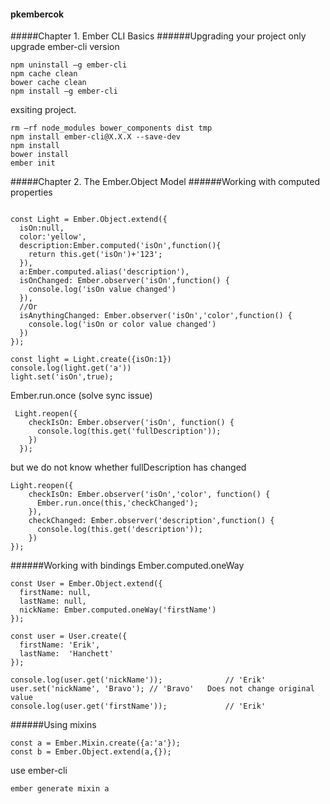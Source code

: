#### pkembercok
#####Chapter 1. Ember CLI Basics
######Upgrading your project
only upgrade ember-cli version
```
npm uninstall –g ember-cli
npm cache clean
bower cache clean
npm install –g ember-cli
```
exsiting project.
```
rm –rf node_modules bower_components dist tmp
npm install ember-cli@X.X.X --save-dev
npm install
bower install
ember init
```
#####Chapter 2. The Ember.Object Model
######Working with computed properties
```

const Light = Ember.Object.extend({
  isOn:null,
  color:'yellow',
  description:Ember.computed('isOn',function(){
    return this.get('isOn')+'123';
  }),
  a:Ember.computed.alias('description'),
  isOnChanged: Ember.observer('isOn',function() {
    console.log('isOn value changed')
  }),
  //Or
  isAnythingChanged: Ember.observer('isOn','color',function() {
    console.log('isOn or color value changed')
  })
});

const light = Light.create({isOn:1})
console.log(light.get('a'))
light.set('isOn',true);
```

Ember.run.once (solve sync issue)
```
 Light.reopen({
    checkIsOn: Ember.observer('isOn', function() {
      console.log(this.get('fullDescription'));
    })
  });
```
but we do not know whether fullDescription has changed
```
Light.reopen({
    checkIsOn: Ember.observer('isOn','color', function() {
      Ember.run.once(this,'checkChanged');
    }),
    checkChanged: Ember.observer('description',function() {
      console.log(this.get('description'));
    })
});
```
######Working with bindings
Ember.computed.oneWay
```
const User = Ember.Object.extend({
  firstName: null,
  lastName: null,
  nickName: Ember.computed.oneWay('firstName')
});

const user = User.create({
  firstName: 'Erik',
  lastName:  'Hanchett'
});

console.log(user.get('nickName'));              // 'Erik'
user.set('nickName', 'Bravo'); // 'Bravo'   Does not change original value
console.log(user.get('firstName'));             // 'Erik'
```
######Using mixins
```
const a = Ember.Mixin.create({a:'a'});
const b = Ember.Object.extend(a,{});
```
use ember-cli
```
ember generate mixin a
```
